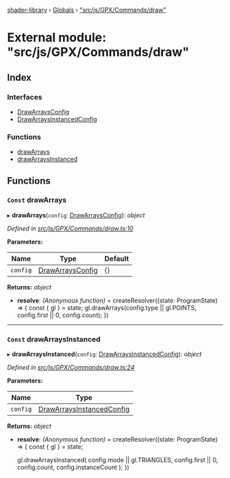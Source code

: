 [shader-library](../README.md) › [Globals](../globals.md) › ["src/js/GPX/Commands/draw"](_src_js_gpx_commands_draw_.md)

# External module: "src/js/GPX/Commands/draw"

## Index

### Interfaces

* [DrawArraysConfig](../interfaces/_src_js_gpx_commands_draw_.drawarraysconfig.md)
* [DrawArraysInstancedConfig](../interfaces/_src_js_gpx_commands_draw_.drawarraysinstancedconfig.md)

### Functions

* [drawArrays](_src_js_gpx_commands_draw_.md#const-drawarrays)
* [drawArraysInstanced](_src_js_gpx_commands_draw_.md#const-drawarraysinstanced)

## Functions

### `Const` drawArrays

▸ **drawArrays**(`config`: [DrawArraysConfig](../interfaces/_src_js_gpx_commands_draw_.drawarraysconfig.md)): *object*

*Defined in [src/js/GPX/Commands/draw.ts:10](https://github.com/devjeetr/shader-lib-2/blob/83bd8e1/src/js/GPX/Commands/draw.ts#L10)*

**Parameters:**

Name | Type | Default |
------ | ------ | ------ |
`config` | [DrawArraysConfig](../interfaces/_src_js_gpx_commands_draw_.drawarraysconfig.md) | {} |

**Returns:** *object*

* **resolve**: *(Anonymous function)* = createResolver((state: ProgramState) => {
    const { gl } = state;
    gl.drawArrays(config.type || gl.POINTS, config.first || 0, config.count);
  })

___

### `Const` drawArraysInstanced

▸ **drawArraysInstanced**(`config`: [DrawArraysInstancedConfig](../interfaces/_src_js_gpx_commands_draw_.drawarraysinstancedconfig.md)): *object*

*Defined in [src/js/GPX/Commands/draw.ts:24](https://github.com/devjeetr/shader-lib-2/blob/83bd8e1/src/js/GPX/Commands/draw.ts#L24)*

**Parameters:**

Name | Type |
------ | ------ |
`config` | [DrawArraysInstancedConfig](../interfaces/_src_js_gpx_commands_draw_.drawarraysinstancedconfig.md) |

**Returns:** *object*

* **resolve**: *(Anonymous function)* = createResolver((state: ProgramState) => {
    const { gl } = state;

    gl.drawArraysInstanced(
      config.mode || gl.TRIANGLES,
      config.first || 0,
      config.count,
      config.instanceCount
    );
  })
